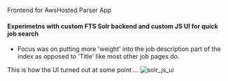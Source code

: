 Frontend for AwsHosted Parser App

#### Experimetns with custom FTS Solr backend and custom JS UI for quick job search 
- Focus was on putting more 'weight' into the job description part of the index as opposed to 'Title' like most other job pages do.

This is how the UI turned out at some point ...
  ![solr_js_ui](https://github.com/user-attachments/assets/324b89aa-8792-474f-ae9b-f63f92616ee2)
